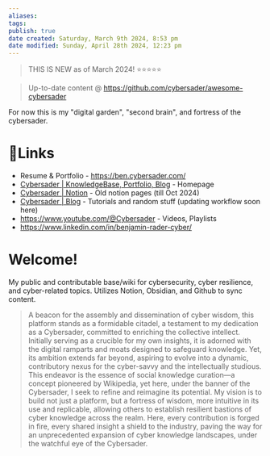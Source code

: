 ```yaml
---
aliases: 
tags: 
publish: true
date created: Saturday, March 9th 2024, 8:53 pm
date modified: Sunday, April 28th 2024, 12:23 pm
---
```


> THIS IS NEW as of March 2024! ⭐⭐⭐⭐⭐

> Up-to-date content @ https://github.com/cybersader/awesome-cybersader

For now this is my "digital garden", "second brain", and fortress of the cybersader.
# 🔗Links
- Resume & Portfolio - https://ben.cybersader.com/
- [Cybersader | KnowledgeBase, Portfolio, Blog](https://cybersader.com/) - Homepage
- [Cybersader | Notion](https://notion.cybersader.com/) - Old notion pages (till Oct 2024)
- [Cybersader | Blog](https://blog.cybersader.com/) - Tutorials and random stuff (updating workflow soon here)
- https://www.youtube.com/@Cybersader - Videos, Playlists
- https://www.linkedin.com/in/benjamin-rader-cyber/

# Welcome!
My public and contributable base/wiki for cybersecurity, cyber resilience, and cyber-related topics. Utilizes Notion, Obsidian, and Github to sync content.

> A beacon for the assembly and dissemination of cyber wisdom, this platform stands as a formidable citadel, a testament to my dedication as a Cybersader, committed to enriching the collective intellect. Initially serving as a crucible for my own insights, it is adorned with the digital ramparts and moats designed to safeguard knowledge. Yet, its ambition extends far beyond, aspiring to evolve into a dynamic, contributory nexus for the cyber-savvy and the intellectually studious. This endeavor is the essence of social knowledge curation—a concept pioneered by Wikipedia, yet here, under the banner of the Cybersader, I seek to refine and reimagine its potential. My vision is to build not just a platform, but a fortress of wisdom, more intuitive in its use and replicable, allowing others to establish resilient bastions of cyber knowledge across the realm. Here, every contribution is forged in fire, every shared insight a shield to the industry, paving the way for an unprecedented expansion of cyber knowledge landscapes, under the watchful eye of the Cybersader.
